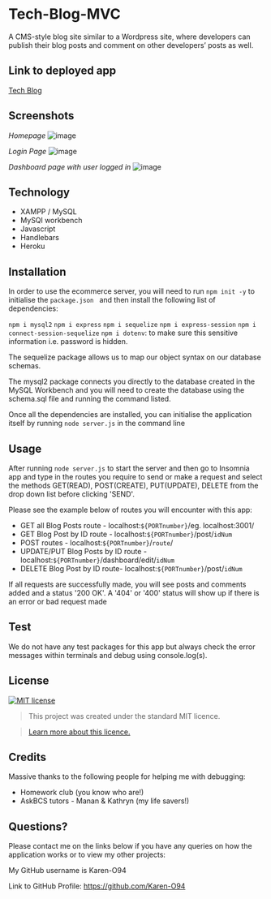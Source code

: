 # Tech-Blog-MVC
A CMS-style blog site similar to a Wordpress site, where developers can publish their blog posts and comment on other developers’ posts as well. 

## Link to deployed app
[Tech Blog](https://uob-tech-blog.herokuapp.com/)

## Screenshots

*Homepage*
![image](https://user-images.githubusercontent.com/74797740/112738892-db11b280-8f5e-11eb-9b60-759d9052bffe.png)

*Login Page*
![image](https://user-images.githubusercontent.com/74797740/112738910-02687f80-8f5f-11eb-9d02-1a614b4e75eb.png)

*Dashboard page with user logged in*
![image](https://user-images.githubusercontent.com/74797740/112738924-317ef100-8f5f-11eb-8b81-1b568bb0006c.png)

## Technology
* XAMPP / MySQL
* MySQl workbench
* Javascript
* Handlebars
* Heroku

## Installation
In order to use the ecommerce server, you will need to run `npm init -y` to initialise the `package.json ` and then install the following list of dependencies:

`npm i mysql2`
`npm i express`
`npm i sequelize`
`npm i express-session`
`npm i connect-session-sequelize`
`npm i dotenv`: to make sure this sensitive information i.e. password is hidden. 

The sequelize package allows us to map our object syntax on our database schemas. 

The mysql2 package connects you directly to the database created in the MySQL Workbench and you will need to create the database using the schema.sql file and running the command listed.  

Once all the dependencies are installed, you can initialise the application itself by running `node server.js` in the command line

## Usage 
After running `node server.js` to start the server and then go to Insomnia app and type in the routes you require to send or make a request and select the methods GET(READ), POST(CREATE), PUT(UPDATE), DELETE from the drop down list before clicking 'SEND'. 

Please see the example below of routes you will encounter with this app:

* GET all Blog Posts route - localhost:`${PORTnumber}`/eg. localhost:3001/
* GET  Blog Post by ID route - localhost:`${PORTnumber}`/post/`idNum` 
* POST routes - localhost:`${PORTnumber}`/`route`/
* UPDATE/PUT Blog Posts by ID route - localhost:`${PORTnumber}`/dashboard/edit/`idNum`
* DELETE Blog Post by ID route- localhost:`${PORTnumber}`/post/`idNum`

If all requests are successfully made, you will see posts and comments added and a status '200 OK'. A '404' or '400' status will show up if there is an error or bad request made

## Test
We do not have any test packages for this app but always check the error messages within terminals and debug using console.log(s). 

## License
[![MIT license](https://img.shields.io/badge/License-MIT-blue.svg)](https://lbesson.mit-license.org/)

> This project was created under the standard MIT licence.

> [Learn more about this licence.](https://lbesson.mit-license.org/)

## Credits

Massive thanks to the following people for helping me with debugging:
 - Homework club (you know who are!)
 - AskBCS tutors - Manan & Kathryn (my life savers!)


## Questions?

Please contact me on the links below if you have any queries on how the application works or to view my other projects:

My GitHub username is Karen-O94 

Link to GitHub Profile: https://github.com/Karen-O94